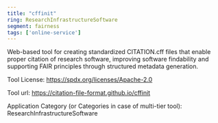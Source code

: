 ```yaml
---
title: "cffinit"
ring: ResearchInfrastructureSoftware
segment: fairness
tags: ['online-service']
---
```

Web-based tool for creating standardized CITATION.cff files that enable proper citation of research software, improving software findability and supporting FAIR principles through structured metadata generation.

Tool License: https://spdx.org/licenses/Apache-2.0

Tool url: https://citation-file-format.github.io/cffinit

Application Category (or Categories in case of multi-tier tool): ResearchInfrastructureSoftware
